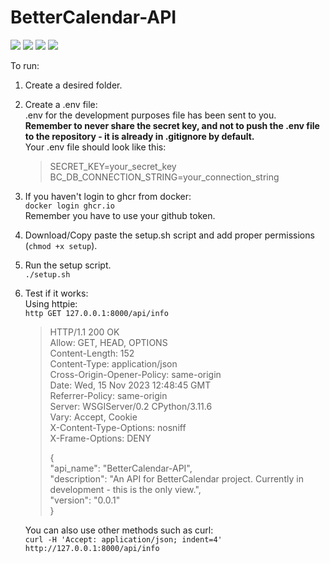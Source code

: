 # BetterCalendar-API
![](https://github.com/Szade-Organization/BetterCalendar-API/actions/workflows/full-test.yml/badge.svg)
![](https://github.com/Szade-Organization/BetterCalendar-API/actions/workflows/docker-image-push.yml/badge.svg)
![](https://github.com/Szade-Organization/BetterCalendar-API/actions/workflows/test.yml/badge.svg)
![](https://github.com/Szade-Organization/BetterCalendar-API/actions/workflows/docker-image-run.yml/badge.svg)
  
To run:  
1. Create a desired folder.
2. Create a .env file:  
.env for the development purposes file has been sent to you.  
**Remember to never share the secret key, and not to push the .env file to the repository - it is already in .gitignore by default.**  
Your .env file should look like this:  
    > SECRET_KEY=your_secret_key  
    > BC_DB_CONNECTION_STRING=your_connection_string
3. If you haven't login to ghcr from docker:  
   `docker login ghcr.io`  
   Remember you have to use your github token.  
4. Download/Copy paste the setup.sh script and add proper permissions (`chmod +x setup`).  
5. Run the setup script.  
    `./setup.sh`

6. Test if it works:  
Using httpie:  
`http GET 127.0.0.1:8000/api/info`  
    > HTTP/1.1 200 OK  
    > Allow: GET, HEAD, OPTIONS  
    > Content-Length: 152  
    > Content-Type: application/json  
    > Cross-Origin-Opener-Policy: same-origin    
    > Date: Wed, 15 Nov 2023 12:48:45 GMT  
    > Referrer-Policy: same-origin  
    > Server: WSGIServer/0.2 CPython/3.11.6  
    > Vary: Accept, Cookie  
    > X-Content-Type-Options: nosniff  
    > X-Frame-Options: DENY  
    >   
    > {  
    >     "api_name": "BetterCalendar-API",  
    >     "description": "An API for BetterCalendar project. Currently in development - this is the only view.",  
    >     "version": "0.0.1"  
    > }
    
    You can also use other methods such as curl:  
   `curl -H 'Accept: application/json; indent=4' http://127.0.0.1:8000/api/info`
